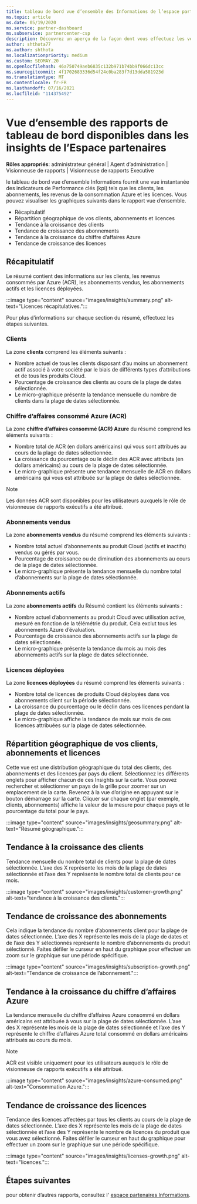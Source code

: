 ```yaml
---
title: tableau de bord vue d’ensemble des Informations de l’espace partenaires
ms.topic: article
ms.date: 05/19/2020
ms.service: partner-dashboard
ms.subservice: partnercenter-csp
description: Découvrez un aperçu de la façon dont vous effectuez les ventes et le déploiement, la croissance des clients et la croissance du chiffre d’affaires avec les licences, les abonnements et la consommation Azure.
author: shthota77
ms.author: shthota
ms.localizationpriority: medium
ms.custom: SEOMAY.20
ms.openlocfilehash: 46a750749aeb6835c132b971b74bb9f066dc13cc
ms.sourcegitcommit: 4f1702683336d54f24c0ba283f7d13dda581923d
ms.translationtype: MT
ms.contentlocale: fr-FR
ms.lasthandoff: 07/16/2021
ms.locfileid: "114375492"
---
```

# <a name="overview-dashboard-reports-available-in-partner-center-insights"></a>Vue d’ensemble des rapports de tableau de bord disponibles dans les insights de l’Espace partenaires
 
**Rôles appropriés**: administrateur général | Agent d’administration | Visionneuse de rapports | Visionneuse de rapports Executive

le tableau de bord vue d’ensemble Informations fournit une vue instantanée des indicateurs de Performance clés (kpi) tels que les clients, les abonnements, les revenus de la consommation Azure et les licences. Vous pouvez visualiser les graphiques suivants dans le rapport vue d’ensemble.

- Récapitulatif  
- Répartition géographique de vos clients, abonnements et licences  
- Tendance à la croissance des clients 
- Tendance de croissance des abonnements 
- Tendance à la croissance du chiffre d’affaires Azure 
- Tendance de croissance des licences 

## <a name="summary"></a>Récapitulatif

Le résumé contient des informations sur les clients, les revenus consommés par Azure (ACR), les abonnements vendus, les abonnements actifs et les licences déployées. 

:::image type="content" source="images/insights/summary.png" alt-text="Licences récapitulatives.":::

Pour plus d’informations sur chaque section du résumé, effectuez les étapes suivantes.

### <a name="customers"></a>Clients

La zone **clients** comprend les éléments suivants :

- Nombre actuel de tous les clients disposant d’au moins un abonnement actif associé à votre société par le biais de différents types d’attributions et de tous les produits Cloud.
- Pourcentage de croissance des clients au cours de la plage de dates sélectionnée.
- Le micro-graphique présente la tendance mensuelle du nombre de clients dans la plage de dates sélectionnée.

### <a name="azure-consumed-revenue-acr"></a>Chiffre d’affaires consommé Azure (ACR)

La zone **chiffre d’affaires consommé (ACR) Azure** du résumé comprend les éléments suivants :

- Nombre total de ACR (en dollars américains) qui vous sont attribués au cours de la plage de dates sélectionnée.
- La croissance du pourcentage ou le déclin des ACR avec attributs (en dollars américains) au cours de la plage de dates sélectionnée.
- Le micro-graphique présente une tendance mensuelle de ACR en dollars américains qui vous est attribuée sur la plage de dates sélectionnée. 

> [!NOTE]
> Les données ACR sont disponibles pour les utilisateurs auxquels le rôle de visionneuse de rapports exécutifs a été attribué.
 
### <a name="subscriptions-sold"></a>Abonnements vendus

La zone **abonnements vendus** du résumé comprend les éléments suivants :

- Nombre total actuel d’abonnements au produit Cloud (actifs et inactifs) vendus ou gérés par vous.  
- Pourcentage de croissance ou de diminution des abonnements au cours de la plage de dates sélectionnée.
- Le micro-graphique présente la tendance mensuelle du nombre total d’abonnements sur la plage de dates sélectionnée.

### <a name="active-subscriptions"></a>Abonnements actifs

La zone **abonnements actifs** du Résumé contient les éléments suivants :

- Nombre actuel d’abonnements au produit Cloud avec utilisation active, mesuré en fonction de la télémétrie du produit. Cela exclut tous les abonnements Azure d’évaluation.  
- Pourcentage de croissance des abonnements actifs sur la plage de dates sélectionnée.
- Le micro-graphique présente la tendance du mois au mois des abonnements actifs sur la plage de dates sélectionnée.
 
### <a name="licenses-deployed"></a>Licences déployées

La zone **licences déployées** du résumé comprend les éléments suivants :
 
- Nombre total de licences de produits Cloud déployées dans vos abonnements client sur la période sélectionnée. 
- La croissance du pourcentage ou le déclin dans ces licences pendant la plage de dates sélectionnée. 
- Le micro-graphique affiche la tendance de mois sur mois de ces licences attribuées sur la plage de dates sélectionnée.

## <a name="geographical-spread-of-your-customers-subscriptions-and-licenses"></a>Répartition géographique de vos clients, abonnements et licences

Cette vue est une distribution géographique du total des clients, des abonnements et des licences par pays du client. Sélectionnez les différents onglets pour afficher chacun de ces Insights sur la carte. Vous pouvez rechercher et sélectionner un pays de la grille pour zoomer sur un emplacement de la carte. Revenez à la vue d’origine en appuyant sur le bouton démarrage sur la carte. Cliquer sur chaque onglet (par exemple, clients, abonnements) affiche la valeur de la mesure pour chaque pays et le pourcentage du total pour le pays.  

:::image type="content" source="images/insights/geosummary.png" alt-text="Résumé géographique.":::

## <a name="customers-growth-trend"></a>Tendance à la croissance des clients

Tendance mensuelle du nombre total de clients pour la plage de dates sélectionnée. L’axe des X représente les mois de la plage de dates sélectionnée et l’axe des Y représente le nombre total de clients pour ce mois. 

:::image type="content" source="images/insights/customer-growth.png" alt-text="tendance à la croissance des clients.":::

## <a name="subscriptions-growth-trend"></a>Tendance de croissance des abonnements

Cela indique la tendance du nombre d’abonnements client pour la plage de dates sélectionnée. L’axe des X représente les mois de la plage de dates et de l’axe des Y sélectionnés représente le nombre d’abonnements du produit sélectionné. Faites défiler le curseur en haut du graphique pour effectuer un zoom sur le graphique sur une période spécifique. 

:::image type="content" source="images/insights/subscription-growth.png" alt-text="Tendance de croissance de l’abonnement.":::

## <a name="azure-consumed-revenue-growth-trend"></a>Tendance à la croissance du chiffre d’affaires Azure

La tendance mensuelle du chiffre d’affaires Azure consommé en dollars américains est attribuée à vous sur la plage de dates sélectionnée. L’axe des X représente les mois de la plage de dates sélectionnée et l’axe des Y représente le chiffre d’affaires Azure total consommé en dollars américains attribués au cours du mois.

> [!NOTE]
> ACR est visible uniquement pour les utilisateurs auxquels le rôle de visionneuse de rapports exécutifs a été attribué. 

:::image type="content" source="images/insights/azure-consumed.png" alt-text="Consommation Azure.":::

## <a name="licenses-growth-trend"></a>Tendance de croissance des licences
 
Tendance des licences affectées par tous les clients au cours de la plage de dates sélectionnée. L’axe des X représente les mois de la plage de dates sélectionnée et l’axe des Y représente le nombre de licences du produit que vous avez sélectionné. Faites défiler le curseur en haut du graphique pour effectuer un zoom sur le graphique sur une période spécifique.  

:::image type="content" source="images/insights/licenses-growth.png" alt-text="licences.":::

## <a name="next-steps"></a>Étapes suivantes

pour obtenir d’autres rapports, consultez l' [espace partenaires Informations](partner-center-insights.md).
